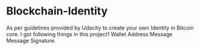 # Blockchain-Identity
As per guidelines provided by Udacity to create your own Identity in Bitcoin core. I got following things in this project1
Wallet Address
Message
Message Signature.
